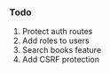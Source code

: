 ### Todo
1. Protect auth routes
2. Add roles to users
3. Search books feature
4. Add CSRF protection